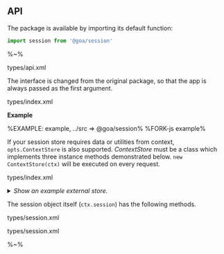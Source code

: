 ## API

The package is available by importing its default function:

```js
import session from '@goa/session'
```

%~%

<typedef noArgTypesInToc>types/api.xml</typedef>

The interface is changed from the original package, so that the app is always passed as the first argument.

<typedef narrow slimFunctions name="KoaSessionConfig">types/index.xml</typedef>

**Example**

%EXAMPLE: example, ../src => @goa/session%
%FORK-js example%

If your session store requires data or utilities from context, `opts.ContextStore` is also supported. _ContextStore_ must be a class which implements three instance methods demonstrated below. `new ContextStore(ctx)` will be executed on every request.

<typedef narrow slimFunctions name="ExternalStore">types/index.xml</typedef>

<details>
<summary><em>Show an example external store.</em>
</summary>

%EXAMPLE: test/context/ContextStore%
</details>

The session object itself (`ctx.session`) has the following methods.

<typedef name="Session">types/session.xml</typedef>

<typedef narrow slimFunctions name="KoaSession" details="KoaSession">types/session.xml</typedef>

%~%
